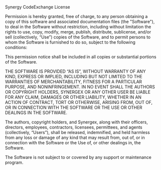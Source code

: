 Synergy CodeExchange License 

Permission is hereby granted, free of charge, to any person obtaining a copy of this software and associated documentation files (the "Software"), to deal in the 
Software without restriction, including without limitation the rights to use, copy, modify, merge, publish, distribute, sublicense, and/or sell (collectively, “Use”) 
copies of the Software, and to permit persons to whom the Software is furnished to do so, subject to the following conditions: 

This permission notice shall be included in all copies or substantial portions of the Software.  

THE SOFTWARE IS PROVIDED “AS IS”, WITHOUT WARRANTY OF ANY KIND, EXPRESS OR IMPLIED, INCLUDING BUT NOT LIMITED TO THE WARRANTIES OF MERCHANTABILITY, FITNESS FOR A 
PARTICULAR PURPOSE, AND NONINFRINGEMENT. IN NO EVENT SHALL THE AUTHORS OR COPYRIGHT HOLDERS,  SYNERGEX OR ANY OTHER USER BE LIABLE FOR ANY CLAIM, DAMAGES OR OTHER 
LIABILITY, WHETHER IN AN ACTION OF CONTRACT, TORT OR OTHERWISE, ARISING FROM, OUT OF, OR IN CONNECTION WITH THE SOFTWARE OR THE USE OR OTHER DEALINGS IN THE SOFTWARE.  

The authors, copyright holders, and Synergex, along with their officers, directors, employees, contractors, licensees, permittees, and agents (collectively, “Users”), 
shall be released, indemnified, and held harmless from any loss or damage of any kind that may result from, out of, or in connection with the Software or the Use of, or 
other dealings in, the Software.  

The Software is not subject to or covered by any support or maintenance program. 
